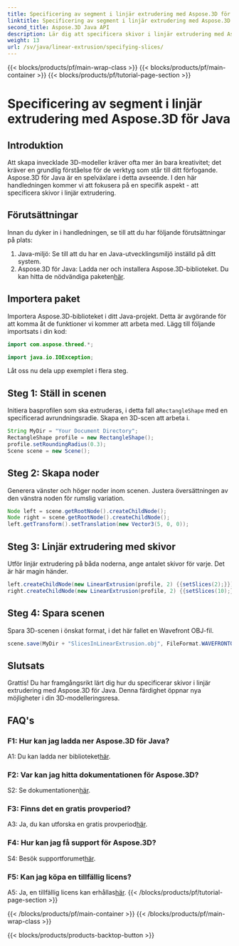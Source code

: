 ```yaml
---
title: Specificering av segment i linjär extrudering med Aspose.3D för Java
linktitle: Specificering av segment i linjär extrudering med Aspose.3D för Java
second_title: Aspose.3D Java API
description: Lär dig att specificera skivor i linjär extrudering med Aspose.3D för Java. Öka dina färdigheter i 3D-modellering med denna steg-för-steg-guide.
weight: 13
url: /sv/java/linear-extrusion/specifying-slices/
---
```


{{< blocks/products/pf/main-wrap-class >}}
{{< blocks/products/pf/main-container >}}
{{< blocks/products/pf/tutorial-page-section >}}

# Specificering av segment i linjär extrudering med Aspose.3D för Java

## Introduktion

Att skapa invecklade 3D-modeller kräver ofta mer än bara kreativitet; det kräver en grundlig förståelse för de verktyg som står till ditt förfogande. Aspose.3D för Java är en spelväxlare i detta avseende. I den här handledningen kommer vi att fokusera på en specifik aspekt - att specificera skivor i linjär extrudering.

## Förutsättningar

Innan du dyker in i handledningen, se till att du har följande förutsättningar på plats:

1. Java-miljö: Se till att du har en Java-utvecklingsmiljö inställd på ditt system.
2.  Aspose.3D för Java: Ladda ner och installera Aspose.3D-biblioteket. Du kan hitta de nödvändiga paketen[här](https://releases.aspose.com/3d/java/).

## Importera paket

Importera Aspose.3D-biblioteket i ditt Java-projekt. Detta är avgörande för att komma åt de funktioner vi kommer att arbeta med. Lägg till följande importsats i din kod:

```java
import com.aspose.threed.*;

import java.io.IOException;
```

Låt oss nu dela upp exemplet i flera steg.

## Steg 1: Ställ in scenen

Initiera basprofilen som ska extruderas, i detta fall a`RectangleShape` med en specificerad avrundningsradie. Skapa en 3D-scen att arbeta i.

```java
String MyDir = "Your Document Directory";
RectangleShape profile = new RectangleShape();
profile.setRoundingRadius(0.3);
Scene scene = new Scene();
```

## Steg 2: Skapa noder

Generera vänster och höger noder inom scenen. Justera översättningen av den vänstra noden för rumslig variation.

```java
Node left = scene.getRootNode().createChildNode();
Node right = scene.getRootNode().createChildNode();
left.getTransform().setTranslation(new Vector3(5, 0, 0));
```

## Steg 3: Linjär extrudering med skivor

Utför linjär extrudering på båda noderna, ange antalet skivor för varje. Det är här magin händer.

```java
left.createChildNode(new LinearExtrusion(profile, 2) {{setSlices(2);}});
right.createChildNode(new LinearExtrusion(profile, 2) {{setSlices(10);}});
```

## Steg 4: Spara scenen

Spara 3D-scenen i önskat format, i det här fallet en Wavefront OBJ-fil.

```java
scene.save(MyDir + "SlicesInLinearExtrusion.obj", FileFormat.WAVEFRONTOBJ);
```

## Slutsats

Grattis! Du har framgångsrikt lärt dig hur du specificerar skivor i linjär extrudering med Aspose.3D för Java. Denna färdighet öppnar nya möjligheter i din 3D-modelleringsresa.

## FAQ's

### F1: Hur kan jag ladda ner Aspose.3D för Java?

 A1: Du kan ladda ner biblioteket[här](https://releases.aspose.com/3d/java/).

### F2: Var kan jag hitta dokumentationen för Aspose.3D?

 S2: Se dokumentationen[här](https://reference.aspose.com/3d/java/).

### F3: Finns det en gratis provperiod?

 A3: Ja, du kan utforska en gratis provperiod[här](https://releases.aspose.com/).

### F4: Hur kan jag få support för Aspose.3D?

 S4: Besök supportforumet[här](https://forum.aspose.com/c/3d/18).

### F5: Kan jag köpa en tillfällig licens?

 A5: Ja, en tillfällig licens kan erhållas[här](https://purchase.aspose.com/temporary-license/).
{{< /blocks/products/pf/tutorial-page-section >}}

{{< /blocks/products/pf/main-container >}}
{{< /blocks/products/pf/main-wrap-class >}}

{{< blocks/products/products-backtop-button >}}
